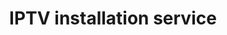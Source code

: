 ---
title: "IPTV installation service"
alt: "Setting up IPTV systems for high-quality digital television services"
description: "Setting up IPTV systems for high-quality digital television services"
category: "network-engineer"
subcategory: "iptv-installation"
image: "/tradespeople/network-engineer/iptv-installation.png"
ogImage: "/tradespeople/network-engineer/iptv-installation.png"
colour: "blue"
pathtxt: "IPTV installation"
published: true
---